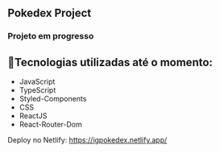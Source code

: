## Pokedex Project

### Projeto em progresso

## 🚀Tecnologias utilizadas até o momento:

  - JavaScript
  - TypeScript
  - Styled-Components
  - CSS
  - ReactJS
  - React-Router-Dom


Deploy no Netlify: https://igpokedex.netlify.app/
